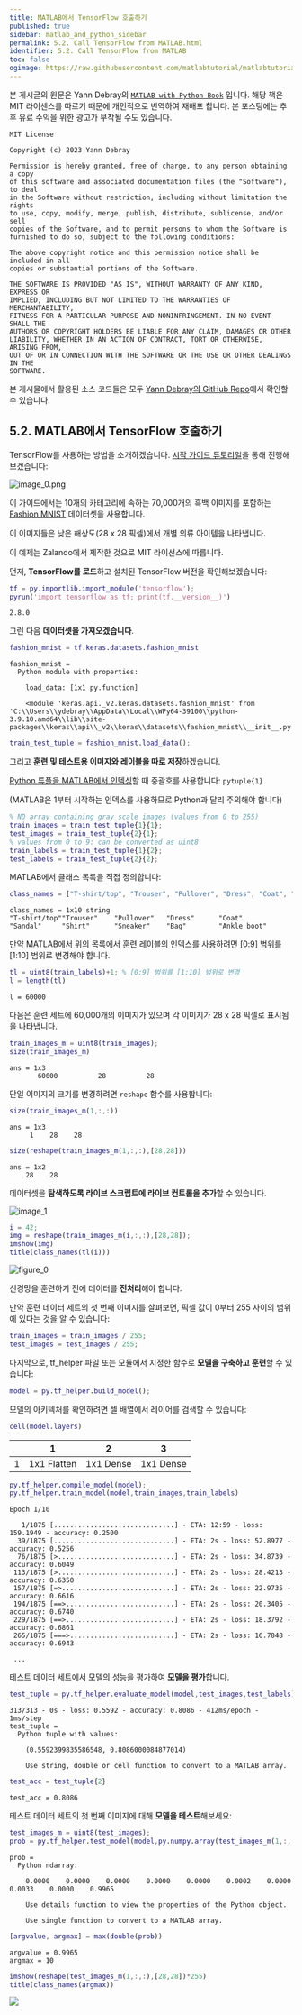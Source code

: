 ```yaml
---
title: MATLAB에서 TensorFlow 호출하기
published: true
sidebar: matlab_and_python_sidebar
permalink: 5.2. Call TensorFlow from MATLAB.html
identifier: 5.2. Call TensorFlow from MATLAB
toc: false
ogimage: https://raw.githubusercontent.com/matlabtutorial/matlabtutorial.github.io/main/images/MATLAB_with_Python_Book/ogimage.jpg
---
```


본 게시글의 원문은 Yann Debray의 [`MATLAB with Python Book`](https://github.com/yanndebray/matlab-with-python-book) 입니다. 해당 책은 MIT 라이센스를 따르기 때문에 개인적으로 번역하여 재배포 합니다. 본 포스팅에는 추후 유료 수익을 위한 광고가 부착될 수도 있습니다.

    MIT License

    Copyright (c) 2023 Yann Debray

    Permission is hereby granted, free of charge, to any person obtaining a copy
    of this software and associated documentation files (the "Software"), to deal
    in the Software without restriction, including without limitation the rights
    to use, copy, modify, merge, publish, distribute, sublicense, and/or sell
    copies of the Software, and to permit persons to whom the Software is
    furnished to do so, subject to the following conditions:

    The above copyright notice and this permission notice shall be included in all
    copies or substantial portions of the Software.

    THE SOFTWARE IS PROVIDED "AS IS", WITHOUT WARRANTY OF ANY KIND, EXPRESS OR
    IMPLIED, INCLUDING BUT NOT LIMITED TO THE WARRANTIES OF MERCHANTABILITY,
    FITNESS FOR A PARTICULAR PURPOSE AND NONINFRINGEMENT. IN NO EVENT SHALL THE
    AUTHORS OR COPYRIGHT HOLDERS BE LIABLE FOR ANY CLAIM, DAMAGES OR OTHER
    LIABILITY, WHETHER IN AN ACTION OF CONTRACT, TORT OR OTHERWISE, ARISING FROM,
    OUT OF OR IN CONNECTION WITH THE SOFTWARE OR THE USE OR OTHER DEALINGS IN THE
    SOFTWARE.

본 게시물에서 활용된 소스 코드들은 모두 [Yann Debray의 GitHub Repo](https://github.com/yanndebray/matlab-with-python-book)에서 확인할 수 있습니다.

## 5.2. MATLAB에서 TensorFlow 호출하기

TensorFlow를 사용하는 방법을 소개하겠습니다. [시작 가이드 튜토리얼](https://www.tensorflow.org/tutorials/keras/classification)을 통해 진행해보겠습니다:

![image_0.png](https://raw.githubusercontent.com/matlabtutorial/matlabtutorial.github.io/main/images/MATLAB_with_Python_Book/image56.png)

이 가이드에서는 10개의 카테고리에 속하는 70,000개의 흑백 이미지를 포함하는 [Fashion MNIST](https://github.com/zalandoresearch/fashion-mnist) 데이터셋을 사용합니다.

이 이미지들은 낮은 해상도(28 x 28 픽셀)에서 개별 의류 아이템을 나타냅니다.

이 예제는 Zalando에서 제작한 것으로 MIT 라이선스에 따릅니다.

먼저, **TensorFlow를 로드**하고 설치된 TensorFlow 버전을 확인해보겠습니다:


```matlab
tf = py.importlib.import_module('tensorflow');
pyrun('import tensorflow as tf; print(tf.__version__)')
```


```text:Output
2.8.0
```

그런 다음 **데이터셋을 가져오겠습니다**.

```matlab
fashion_mnist = tf.keras.datasets.fashion_mnist
```

```text:Output
fashion_mnist = 
  Python module with properties:

    load_data: [1x1 py.function]

    <module 'keras.api._v2.keras.datasets.fashion_mnist' from 'C:\\Users\\ydebray\\AppData\\Local\\WPy64-39100\\python-3.9.10.amd64\\lib\\site-packages\\keras\\api\\_v2\\keras\\datasets\\fashion_mnist\\__init__.py'>

```


```matlab
train_test_tuple = fashion_mnist.load_data();
```


그리고 **훈련 및 테스트용 이미지와 레이블을 따로 저장**하겠습니다.

[Python 튜플을 MATLAB에서 인덱싱](https://www.mathworks.com/help/matlab/matlab_external/pythontuplevariables.html)할 때 중괄호를 사용합니다: `pytuple{1}`

(MATLAB은 1부터 시작하는 인덱스를 사용하므로 Python과 달리 주의해야 합니다)



```matlab
% ND array containing gray scale images (values from 0 to 255)
train_images = train_test_tuple{1}{1}; 
test_images = train_test_tuple{2}{1};
% values from 0 to 9: can be converted as uint8
train_labels = train_test_tuple{1}{2};
test_labels = train_test_tuple{2}{2}; 
```

MATLAB에서 클래스 목록을 직접 정의합니다:

```matlab
class_names = ["T-shirt/top", "Trouser", "Pullover", "Dress", "Coat", "Sandal", "Shirt", "Sneaker", "Bag", "Ankle boot"];
```


```text:Output
class_names = 1x10 string    
"T-shirt/top""Trouser"    "Pullover"   "Dress"      "Coat"       "Sandal"     "Shirt"      "Sneaker"    "Bag"        "Ankle boot" 

```

만약 MATLAB에서 위의 목록에서 훈련 레이블의 인덱스를 사용하려면 [0:9] 범위를 [1:10] 범위로 변경해야 합니다.

```matlab
tl = uint8(train_labels)+1; % [0:9] 범위를 [1:10] 범위로 변경
l = length(tl)
```


```text:Output
l = 60000
```

다음은 훈련 세트에 60,000개의 이미지가 있으며 각 이미지가 28 x 28 픽셀로 표시됨을 나타냅니다.

```matlab
train_images_m = uint8(train_images);
size(train_images_m)
```

```text:Output
ans = 1x3    
       60000          28          28

```

단일 이미지의 크기를 변경하려면 `reshape` 함수를 사용합니다:

```matlab
size(train_images_m(1,:,:))
```


```text:Output
ans = 1x3    
     1    28    28

```


```matlab
size(reshape(train_images_m(1,:,:),[28,28]))
```


```text:Output
ans = 1x2    
    28    28

```


데이터셋을 **탐색하도록 라이브 스크립트에 라이브 컨트롤을 추가**할 수 있습니다.

![image_1](https://raw.githubusercontent.com/matlabtutorial/matlabtutorial.github.io/main/images/MATLAB_with_Python_Book/image57.png)

```matlab
i = 42;
img = reshape(train_images_m(i,:,:),[28,28]);
imshow(img)
title(class_names(tl(i)))
```

![figure_0](https://raw.githubusercontent.com/matlabtutorial/matlabtutorial.github.io/main/images/MATLAB_with_Python_Book/image58.png)

신경망을 훈련하기 전에 데이터를 **전처리**해야 합니다.

만약 훈련 데이터 세트의 첫 번째 이미지를 살펴보면, 픽셀 값이 0부터 255 사이의 범위에 있다는 것을 알 수 있습니다:

```matlab
train_images = train_images / 255;
test_images = test_images / 255;
```

마지막으로, tf_helper 파일 또는 모듈에서 지정한 함수로 **모델을 구축하고 훈련**할 수 있습니다:

```matlab
model = py.tf_helper.build_model();
```

모델의 아키텍처를 확인하려면 셀 배열에서 레이어를 검색할 수 있습니다:


```matlab
cell(model.layers)
```

| |1|2|3|
|:--:|:--:|:--:|:--:|
|1|1x1 Flatten|1x1 Dense|1x1 Dense|


```matlab
py.tf_helper.compile_model(model);
py.tf_helper.train_model(model,train_images,train_labels) 
```


```text:Output
Epoch 1/10

   1/1875 [..............................] - ETA: 12:59 - loss: 159.1949 - accuracy: 0.2500
  39/1875 [..............................] - ETA: 2s - loss: 52.8977 - accuracy: 0.5256    
  76/1875 [>.............................] - ETA: 2s - loss: 34.8739 - accuracy: 0.6049
 113/1875 [>.............................] - ETA: 2s - loss: 28.4213 - accuracy: 0.6350
 157/1875 [=>............................] - ETA: 2s - loss: 22.9735 - accuracy: 0.6616
 194/1875 [==>...........................] - ETA: 2s - loss: 20.3405 - accuracy: 0.6740
 229/1875 [==>...........................] - ETA: 2s - loss: 18.3792 - accuracy: 0.6861
 265/1875 [===>..........................] - ETA: 2s - loss: 16.7848 - accuracy: 0.6943

 ...
```

테스트 데이터 세트에서 모델의 성능을 평가하여 **모델을 평가**합니다.

```matlab
test_tuple = py.tf_helper.evaluate_model(model,test_images,test_labels)
```


```text:Output
313/313 - 0s - loss: 0.5592 - accuracy: 0.8086 - 412ms/epoch - 1ms/step
test_tuple = 
  Python tuple with values:

    (0.5592399835586548, 0.8086000084877014)

    Use string, double or cell function to convert to a MATLAB array.

```


```matlab
test_acc = test_tuple{2}
```


```text:Output
test_acc = 0.8086
```


테스트 데이터 세트의 첫 번째 이미지에 대해 **모델을 테스트**해보세요:


```matlab
test_images_m = uint8(test_images);
prob = py.tf_helper.test_model(model,py.numpy.array(test_images_m(1,:,:)))
```


```text:Output
prob = 
  Python ndarray:

    0.0000    0.0000    0.0000    0.0000    0.0000    0.0002    0.0000    0.0033    0.0000    0.9965

    Use details function to view the properties of the Python object.

    Use single function to convert to a MATLAB array.

```


```matlab
[argvalue, argmax] = max(double(prob))
```


```text:Output
argvalue = 0.9965
argmax = 10
```


```matlab
imshow(reshape(test_images_m(1,:,:),[28,28])*255)
title(class_names(argmax))
```


![](https://raw.githubusercontent.com/matlabtutorial/matlabtutorial.github.io/main/images/MATLAB_with_Python_Book/image59.png)